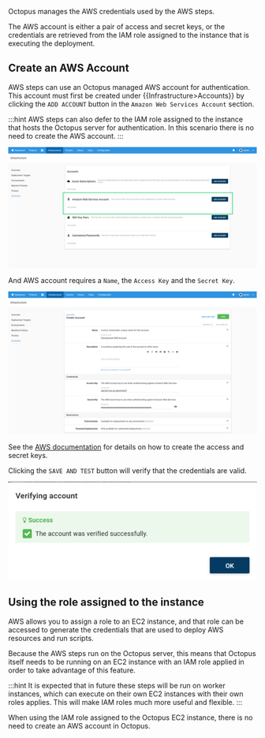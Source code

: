Octopus manages the AWS credentials used by the AWS steps.

The AWS account is either a pair of access and secret keys, or the credentials are retrieved from the IAM role assigned to the instance that is executing the deployment.

## Create an AWS Account

AWS steps can use an Octopus managed AWS account for authentication. This account must first be created under {{Infrastructure>Accounts}} by clicking the `ADD ACCOUNT` button in the `Amazon Web Services Account` section.

:::hint
AWS steps can also defer to the IAM role assigned to the instance that hosts the Octopus server for authentication. In this scenario there is no need to create the AWS account.
:::

![AWS Account](aws-accounts.png "width=500")

And AWS account requires a `Name`, the `Access Key` and the `Secret Key`.

![AWS Account](new-aws-account.png "width=500")

See the [AWS documentation](https://docs.aws.amazon.com/general/latest/gr/managing-aws-access-keys.html) for details on how to create the access and secret keys.

Clicking the `SAVE AND TEST` button will verify that the credentials are valid.

![Account Verification](account-verification.png "width=500")

## Using the role assigned to the instance

AWS allows you to assign a role to an EC2 instance, and that role can be accessed to generate the credentials that are used to deploy AWS resources and run scripts.

Because the AWS steps run on the Octopus server, this means that Octopus itself needs to be running on an EC2 instance with an IAM role applied in order to take advantage of this feature.

:::hint
It is expected that in future these steps will be run on worker instances, which can execute on their own EC2 instances with their own roles applies. This will make IAM roles much more useful and flexible.
:::

When using the IAM role assigned to the Octopus EC2 instance, there is no need to create an AWS account in Octopus.
